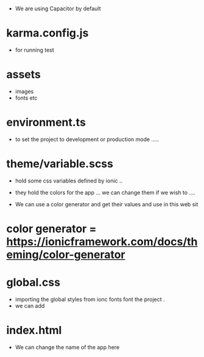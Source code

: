# 
- We are using Capacitor by default 

# karma.config.js  
- for running test 

# assets 
- images 
- fonts 
 etc

# environment.ts 
- to set the project  to development or production mode .....


# theme/variable.scss
- hold some css variables defined by ionic ..
- they hold  the colors for the app ... we can change them if we wish to .... 

- We can use a color generator and get their values and use in this web sit 

# color generator     =    https://ionicframework.com/docs/theming/color-generator


# global.css 
- importing the global styles from ionc fonts  font the project .
- we can add 


# index.html 
- We can change the name of the app here 
